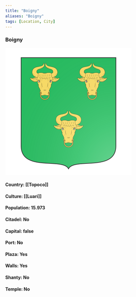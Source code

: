 ```yaml
---
title: "Boigny"
aliases: "Boigny"
tags: [Location, City]
---
```

### Boigny
![](attachment/78be4c913c142bdc1f6cbd2d2b421b0e.svg)

#### Country: [[Topoco]]

#### Culture: [[Luari]]

#### Population: 15.973

#### Citadel: No

#### Capital: false

#### Port: No

#### Plaza: Yes

#### Walls: Yes

#### Shanty: No

#### Temple: No

